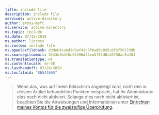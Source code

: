 ```yaml
---
title: include file
description: include file
services: active-directory
author: eross-msft
ms.service: active-directory
ms.topic: include
ms.date: 07/25/2018
ms.author: lizross
ms.custom: include file
ms.openlocfilehash: dddeb4cabd2d5ef43c3f6a89b035c8f075677d9b
ms.sourcegitcommit: 3543d3b4f6c6f496d22ea5f97d8cd2700ac9a481
ms.translationtype: HT
ms.contentlocale: de-DE
ms.lasthandoff: 07/20/2020
ms.locfileid: "86544605"
---
```

> Wenn das, was auf Ihrem Bildschirm angezeigt wird, nicht den in diesem Artikel behandelten Punkten entspricht, hat Ihr Administrator dies noch nicht aktiviert. Solange dies noch nicht aktiviert ist, beachten Sie die Anweisungen und Informationen unter [Einrichten meines Kontos für die zweistufige Überprüfung](https://docs.microsoft.com/azure/active-directory/user-help/multi-factor-authentication-end-user-first-time).
